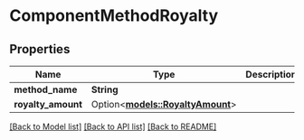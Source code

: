 # ComponentMethodRoyalty

## Properties

Name | Type | Description | Notes
------------ | ------------- | ------------- | -------------
**method_name** | **String** |  | 
**royalty_amount** | Option<[**models::RoyaltyAmount**](RoyaltyAmount.md)> |  | [optional]

[[Back to Model list]](../README.md#documentation-for-models) [[Back to API list]](../README.md#documentation-for-api-endpoints) [[Back to README]](../README.md)


